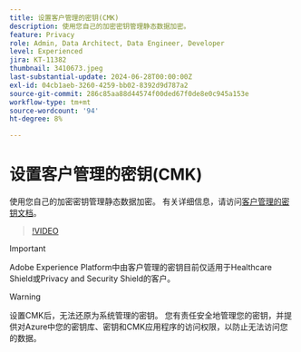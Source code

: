 ```yaml
---
title: 设置客户管理的密钥(CMK)
description: 使用您自己的加密密钥管理静态数据加密。
feature: Privacy
role: Admin, Data Architect, Data Engineer, Developer
level: Experienced
jira: KT-11382
thumbnail: 3410673.jpeg
last-substantial-update: 2024-06-28T00:00:00Z
exl-id: 04cb1aeb-3260-4259-bb02-8392d9d787a2
source-git-commit: 286c85aa88d44574f00ded67f0de8e0c945a153e
workflow-type: tm+mt
source-wordcount: '94'
ht-degree: 8%

---
```


# 设置客户管理的密钥(CMK)

使用您自己的加密密钥管理静态数据加密。 有关详细信息，请访问[客户管理的密钥文档](https://experienceleague.adobe.com/docs/experience-platform/landing/governance-privacy-security/customer-managed-keys.html?lang=zh-Hans)。

>[!VIDEO](https://video.tv.adobe.com/v/3410673/?learn=on&enablevpops)

>[!IMPORTANT]
>
> Adobe Experience Platform中由客户管理的密钥目前仅适用于Healthcare Shield或Privacy and Security Shield的客户。

>[!WARNING]
>
>设置CMK后，无法还原为系统管理的密钥。 您有责任安全地管理您的密钥，并提供对Azure中您的密钥库、密钥和CMK应用程序的访问权限，以防止无法访问您的数据。
